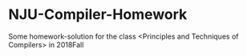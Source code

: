 # NJU-Compiler-Homework
Some homework-solution for the class &lt;Principles and Techniques of Compilers>  in 2018Fall
